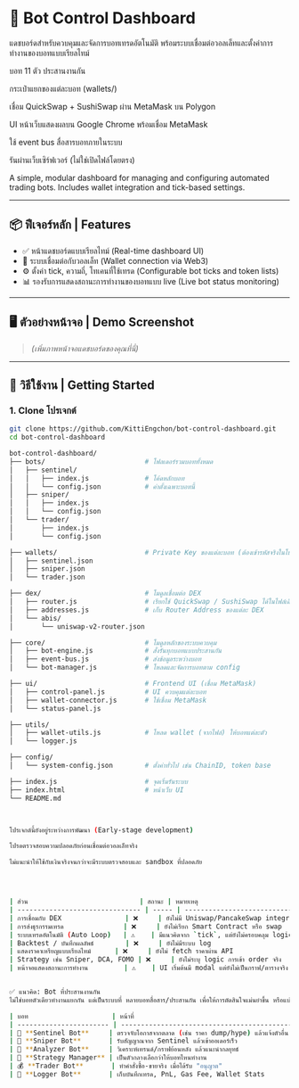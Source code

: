# 🧠 Bot Control Dashboard

แดชบอร์ดสำหรับควบคุมและจัดการบอทเทรดอัตโนมัติ พร้อมระบบเชื่อมต่อวอลเล็ทและตั้งค่าการทำงานของบอทแบบเรียลไทม์

บอท 11 ตัว ประสานงานกัน

กระเป๋าแยกของแต่ละบอท (wallets/)

เชื่อม QuickSwap + SushiSwap ผ่าน MetaMask บน Polygon

UI หน้าเว็บแสดงผลบน Google Chrome พร้อมเชื่อม MetaMask

ใช้ event bus สื่อสารบอทภายในระบบ

รันผ่านเว็บเซิร์ฟเวอร์ (ไม่ใช่เปิดไฟล์โดยตรง)

A simple, modular dashboard for managing and configuring automated trading bots. Includes wallet integration and tick-based settings.

---

## 📦 ฟีเจอร์หลัก | Features

- ✅ หน้าแดชบอร์ดแบบเรียลไทม์ (Real-time dashboard UI)
- 🔄 ระบบเชื่อมต่อกับวอลเล็ท (Wallet connection via Web3)
- ⚙️ ตั้งค่า tick, ความถี่, โทเคนที่ใช้เทรด (Configurable bot ticks and token lists)
- 📊 รองรับการแสดงสถานะการทำงานของบอทแบบ live (Live bot status monitoring)

---

## 🖥️ ตัวอย่างหน้าจอ | Demo Screenshot

> *(เพิ่มภาพหน้าจอแดชบอร์ดของคุณที่นี่)*

---

## 🚀 วิธีใช้งาน | Getting Started

### 1. Clone โปรเจกต์
```bash
git clone https://github.com/KittiEngchon/bot-control-dashboard.git
cd bot-control-dashboard

bot-control-dashboard/
├── bots/                         # โฟลเดอร์รวมบอททั้งหมด
│   ├── sentinel/
│   │   ├── index.js              # โค้ดหลักบอท
│   │   └── config.json           # ค่าตั้งเฉพาะบอทนี้
│   ├── sniper/
│   │   ├── index.js
│   │   └── config.json
│   └── trader/
│       ├── index.js
│       └── config.json

├── wallets/                      # Private Key ของแต่ละบอท (ต้องเข้ารหัสจริงในโปรดักชัน)
│   ├── sentinel.json
│   ├── sniper.json
│   └── trader.json

├── dex/                          # โมดูลเชื่อมต่อ DEX
│   ├── router.js                 # เรียกใช้ QuickSwap / SushiSwap ได้ในไฟล์เดียว
│   ├── addresses.js              # เก็บ Router Address ของแต่ละ DEX
│   └── abis/
│       └── uniswap-v2-router.json

├── core/                         # โมดูลหลักของระบบควบคุม
│   ├── bot-engine.js             # สั่งรันทุกบอทแบบประสานกัน
│   ├── event-bus.js              # ส่งข้อมูลระหว่างบอท
│   └── bot-manager.js            # โหลดและจัดการบอทตาม config

├── ui/                           # Frontend UI (เชื่อม MetaMask)
│   ├── control-panel.js          # UI ควบคุมแต่ละบอท
│   ├── wallet-connector.js       # ใช้เชื่อม MetaMask
│   └── status-panel.js

├── utils/
│   ├── wallet-utils.js           # โหลด wallet (จากไฟล์) ให้บอทแต่ละตัว
│   └── logger.js

├── config/
│   └── system-config.json        # ตั้งค่าทั่วไป เช่น ChainID, token base

├── index.js                      # จุดเริ่มรันระบบ
├── index.html                    # หน้าเว็บ UI
└── README.md



โปรเจกต์นี้ยังอยู่ระหว่างการพัฒนา (Early-stage development)

โปรดตรวจสอบความปลอดภัยก่อนเชื่อมต่อวอลเล็ทจริง

ไม่แนะนำให้ใช้กับเงินจริงจนกว่าจะมีระบบตรวจสอบและ sandbox ที่ปลอดภัย




| ส่วน                            | สถานะ | หมายเหตุ                                        |
| ------------------------------- | ----- | ----------------------------------------------- |
| การเชื่อมกับ DEX                | ❌     | ยังไม่มี Uniswap/PancakeSwap integration        |
| การส่งธุรกรรมเทรด               | ❌     | ยังไม่เรียก Smart Contract หรือ swap            |
| ระบบเทรดอัตโนมัติ (Auto Loop)   | ⚠️    | มีแนวคิดจาก `tick`, แต่ยังไม่ครอบคลุม logic     |
| Backtest / บันทึกผลลัพธ์        | ❌     | ยังไม่มีระบบ log                                |
| แสดงราคาเหรียญแบบเรียลไทม์      | ❌     | ยังไม่ fetch ราคาผ่าน API                       |
| Strategy เช่น Sniper, DCA, FOMO | ❌     | ยังไม่ระบุ logic การเข้า order จริง             |
| หน้าจอแสดงสถานะการทำงาน         | ⚠️    | UI เริ่มต้นมี modal แต่ยังไม่เป็นกราฟ/ตารางจริง |


✅ แนวคิด: Bot ที่ประสานงานกัน
ไม่ใช่บอทตัวเดียวทำงานแยกกัน แต่เป็นระบบที่ หลายบอทสื่อสาร/ประสานกัน เพื่อให้การตัดสินใจแม่นยำขึ้น หรือแบ่งหน้าที่ เช่น

| บอท                     | หน้าที่                                                   |
| ----------------------- | --------------------------------------------------------- |
| 📡 **Sentinel Bot**     | ตรวจจับโอกาสจากตลาด (เช่น ราคา dump/hype) แล้วแจ้งตัวอื่น |
| 🛒 **Sniper Bot**       | รับสัญญาณจาก Sentinel แล้วเข้าออเดอร์เร็ว                 |
| 🧠 **Analyzer Bot**     | วิเคราะห์เทรนด์/กราฟย้อนหลัง แล้วแนะนำกลยุทธ์             |
| 🧬 **Strategy Manager** | เป็นตัวกลางเลือกว่าให้บอทไหนทำงาน                         |
| 💰 **Trader Bot**       | ทำคำสั่งซื้อ-ขายจริง เมื่อได้รับ "อนุญาต"                 |
| 🧾 **Logger Bot**       | เก็บบันทึกเทรด, PnL, Gas Fee, Wallet Stats                |

